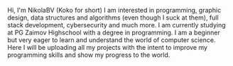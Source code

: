 Hi, I'm NikolaBV (Koko for short)
I am interested in programming, graphic design, data structures and algorithms (even though I suck at them), full stack development, cybersecurity and much more.
I am currently studying at PG Zaimov Highschool with a degree in programming. I am a beginner but very eager to learn and understand the world of computer science.
Here I will be uploading all my projects with the intent to improve my programming skills and show my progress to the world. 
 
